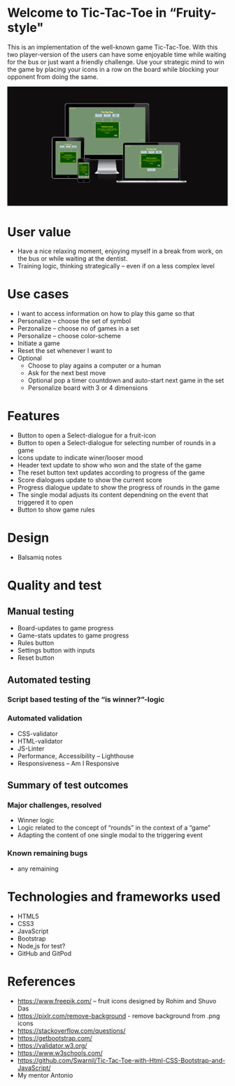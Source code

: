# Welcome to Tic-Tac-Toe in “Fruity-style"

This is an implementation of the well-known game Tic-Tac-Toe. With this two player-version of the users can have some enjoyable time while waiting for the bus or just want a friendly challenge. Use your strategic mind to win the game by placing your icons in a row on the board while blocking your opponent from doing the same. 

![alt text](image.png)

# User value
-	Have a nice relaxing moment, enjoying myself in a break from work, on the bus or while waiting at the dentist. 
-	Training logic, thinking strategically – even if on a less complex level


# Use cases
- I want to access information on how to play this game so that 
- Personalize – choose the set of symbol
- Perzonalize – choose no of games in a set
- Personalize – choose color-scheme
- Initiate a game 
- Reset the set whenever I want to
- Optional 
    - Choose to play agains a computer or a human
    - Ask for the next best move
    - Optional pop a timer countdown and auto-start next game in the set
    - Personalize board with 3 or 4 dimensions

# Features
- Button to open a Select-dialogue for a fruit-icon 
- Button to open a Select-dialogue for selecting number of rounds in a game 
- Icons update to indicate winer/looser mood
- Header text update to show who won and the state of the game
- The reset button text updates according to progress of the game
- Score dialogues update to show the current score
- Progress dialogue update to show the progress of rounds in the game 
- The single modal adjusts its content dependning on the event that triggered it to open
- Button to show game rules

# Design 
- Balsamiq notes

# Quality and test
## Manual testing
- Board-updates to game progress
- Game-stats updates to game progress
- Rules button
- Settings button with inputs
- Reset button 

## Automated testing
### Script based testing of the “is winner?”-logic
### Automated validation
-	CSS-validator
-	HTML-validator
-	JS-Linter
-	Performance, Accessibility – Lighthouse
-	Responsiveness – Am I Responsive

## Summary of test outcomes
### Major challenges, resolved
- Winner logic
- Logic related to the concept of “rounds” in the context of a “game”
- Adapting the content of one single modal to the triggering event
### Known remaining bugs
- any remaining

# Technologies and frameworks used
- HTML5
- CSS3
- JavaScript
- Bootstrap 
- Node,js for test?
- GitHub and GitPod

# References
- https://www.freepik.com/ – fruit icons designed by Rohim and Shuvo Das
- https://pixlr.com/remove-background - remove background from .png icons
- https://stackoverflow.com/questions/
- https://getbootstrap.com/
- https://validator.w3.org/
- https://www.w3schools.com/
- https://github.com/Swarnil/Tic-Tac-Toe-with-Html-CSS-Bootstrap-and-JavaScript/
- My mentor Antonio
